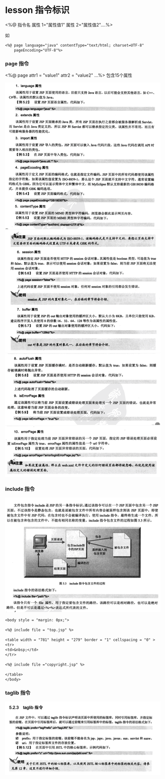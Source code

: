# lesson 指令标识
<%@ 指令名 属性 1="属性值1" 属性 2="属性值2"....%>

如
```
<%@ page language="java" contentType="text/html; charset=UTF-8"
    pageEncoding="UTF-8"%>
```

### page 指令
<%@ page attr1 = "value1" attr2 = "value2" ...%>
包含15个属性

![](imgs/attr1.png)
![](imgs/attr2.png)
![](imgs/attr3.png)
![](imgs/attr4.png)


### include 指令

![](imgs/include.png)

```
<body style = "margin: 0px;">

<%@ include file = "top.jsp" %>

<table width = "781" height = "279" border = "1" cellspacing = "0" >
<tr>
<td>&nbsp;</td>
</tr>

<%@ include file ="copyright.jsp" %>

</table>
</body>
```


### taglib 指令
![](imgs/taglib.png)


